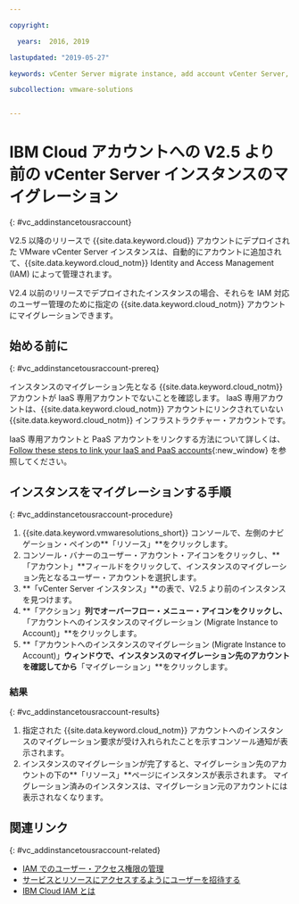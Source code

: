 ```yaml
---

copyright:

  years:  2016, 2019

lastupdated: "2019-05-27"

keywords: vCenter Server migrate instance, add account vCenter Server, migrate cloud account

subcollection: vmware-solutions


---
```


# IBM Cloud アカウントへの V2.5 より前の vCenter Server インスタンスのマイグレーション
{: #vc_addinstancetousraccount}

V2.5 以降のリリースで {{site.data.keyword.cloud}} アカウントにデプロイされた VMware vCenter Server インスタンスは、自動的にアカウントに追加されて、{{site.data.keyword.cloud_notm}} Identity and Access Management (IAM) によって管理されます。

V2.4 以前のリリースでデプロイされたインスタンスの場合、それらを IAM 対応のユーザー管理のために指定の {{site.data.keyword.cloud_notm}} アカウントにマイグレーションできます。

## 始める前に
{: #vc_addinstancetousraccount-prereq}

インスタンスのマイグレーション先となる {{site.data.keyword.cloud_notm}} アカウントが IaaS 専用アカウントでないことを確認します。 IaaS 専用アカウントは、{{site.data.keyword.cloud_notm}} アカウントにリンクされていない {{site.data.keyword.cloud_notm}} インフラストラクチャー・アカウントです。

IaaS 専用アカウントと PaaS アカウントをリンクする方法について詳しくは、[Follow these steps to link your IaaS and PaaS accounts](https://www.ibm.com/cloud/blog/follow-steps-link-iaas-paas-accounts){:new_window} を参照してください。

## インスタンスをマイグレーションする手順
{: #vc_addinstancetousraccount-procedure}

1. {{site.data.keyword.vmwaresolutions_short}} コンソールで、左側のナビゲーション・ペインの**「リソース」**をクリックします。
2. コンソール・バナーのユーザー・アカウント・アイコンをクリックし、**「アカウント」**フィールドをクリックして、インスタンスのマイグレーション先となるユーザー・アカウントを選択します。
3. **「vCenter Server インスタンス」**の表で、V2.5 より前のインスタンスを見つけます。
4. **「アクション」**列でオーバーフロー・メニュー・アイコンをクリックし、**「アカウントへのインスタンスのマイグレーション (Migrate Instance to Account)」**をクリックします。
5. **「アカウントへのインスタンスのマイグレーション (Migrate Instance to Account)」**ウィンドウで、インスタンスのマイグレーション先のアカウントを確認してから**「マイグレーション」**をクリックします。

### 結果
{: #vc_addinstancetousraccount-results}

1. 指定された {{site.data.keyword.cloud_notm}} アカウントへのインスタンスのマイグレーション要求が受け入れられたことを示すコンソール通知が表示されます。
2. インスタンスのマイグレーションが完了すると、マイグレーション先のアカウントの下の**「リソース」**ページにインスタンスが表示されます。 マイグレーション済みのインスタンスは、マイグレーション元のアカウントには表示されなくなります。

## 関連リンク
{: #vc_addinstancetousraccount-related}

* [IAM でのユーザー・アクセス権限の管理](/docs/services/vmwaresolutions/services?topic=vmware-solutions-iam#iam)
* [サービスとリソースにアクセスするようにユーザーを招待する](/docs/services/vmwaresolutions/vmonic?topic=vmware-solutions-iamuserinvite)
* [IBM Cloud IAM とは](/docs/iam?topic=iam-iamoverview)

